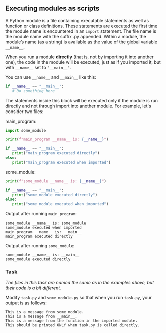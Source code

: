 ## Executing modules as scripts

A Python module is a file containing executable statements as well as function or class definitions. 
These statements are executed the first time the module name is encountered in an `import` statement.
The file name is the module name with the suffix .py appended. Within a module, the 
module’s name (as a string) is available as the value of the global variable `__name__`.


When you run a module **directly** (that is, not by importing it into another one),
the code in the module will be executed, just as if you imported it, but with 
`__name__` set to `"__main__"`. 

You can use `__name__` and `__main__` like this:

```python
if __name__ == "__main__":
   # Do something here
```

The statements inside this block will be executed only if the module is run directly and not through import
into another module. For example, let's consider two files:

main_program:
```python
import some_module

print(f"main_program __name__ is: {__name__}")

if __name__ == "__main__":
   print("main_program executed directly")
else:
   print("main_program executed when imported")
```

some_module:
```python
print(f"some_module __name__ is: {__name__}")

if __name__ == "__main__":
   print("some_module executed directly")
else:
   print("some_module executed when imported")
```

Output after running `main_program`:
```text
some_module __name__ is: some_module
some_module executed when imported
main_program __name__ is: __main__
main_program executed directly
```

Output after running `some_module`:
```text
some_module __name__ is: __main__
some_module executed directly
```

### Task
<i>The files in this task are named the same as in the examples above, but their code is a bit different.</i>

Modify `task.py` and `some_module.py` so that when you run `task.py`, your output is as follows:

```text
This is a message from some_module.
This is a message from __main__.
This is a message from the function in the imported module.
This should be printed ONLY when task.py is called directly.
```